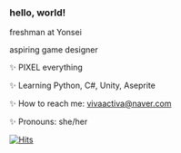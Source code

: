 ### hello, world!

freshman at Yonsei

aspiring game designer

 :sparkles: PIXEL everything
 
 :sparkles: Learning Python, C#, Unity, Aseprite
 
 :sparkles: How to reach me: vivaactiva@naver.com
 
 :sparkles: Pronouns: she/her






[![Hits](https://hits.seeyoufarm.com/api/count/incr/badge.svg?url=https%3A%2F%2Fgithub.com%2Fvivaactiva%2Fvivaactiva&count_bg=%23F55D49&title_bg=%23FFC9A9&icon=tencentqq.svg&icon_color=%23F55D49&title=hits&edge_flat=false)](https://hits.seeyoufarm.com)
